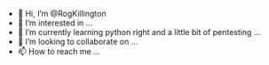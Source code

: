 - 👋 Hi, I’m @RogKillington
- 👀 I’m interested in ...
- 🌱 I’m currently learning python right and a little bit of pentesting ...
- 💞️ I’m looking to collaborate on ...
- 📫 How to reach me ...

<!---
RogKillington/RogKillington is a ✨ special ✨ repository because its `README.md` (this file) appears on your GitHub profile.
You can click the Preview link to take a look at your changes.
--->
